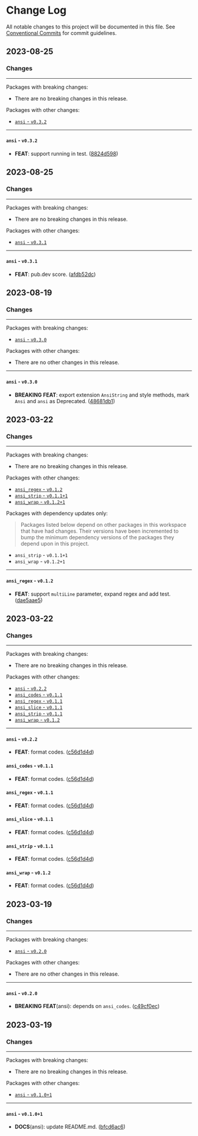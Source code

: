 # Change Log

All notable changes to this project will be documented in this file.
See [Conventional Commits](https://conventionalcommits.org) for commit guidelines.

## 2023-08-25

### Changes

---

Packages with breaking changes:

 - There are no breaking changes in this release.

Packages with other changes:

 - [`ansi` - `v0.3.2`](#ansi---v032)

---

#### `ansi` - `v0.3.2`

 - **FEAT**: support running in test. ([8824d598](https://github.com/hyiso/ansi/commit/8824d598d07b1ae2e8bc26fc1d304862e5ea7111))


## 2023-08-25

### Changes

---

Packages with breaking changes:

 - There are no breaking changes in this release.

Packages with other changes:

 - [`ansi` - `v0.3.1`](#ansi---v031)

---

#### `ansi` - `v0.3.1`

 - **FEAT**: pub.dev score. ([afdb52dc](https://github.com/hyiso/ansi/commit/afdb52dcad6c26706a037d1ae62fade7fb6026c9))


## 2023-08-19

### Changes

---

Packages with breaking changes:

 - [`ansi` - `v0.3.0`](#ansi---v030)

Packages with other changes:

 - There are no other changes in this release.

---

#### `ansi` - `v0.3.0`

 - **BREAKING** **FEAT**: export extension `AnsiString` and style methods, mark `Ansi` and `ansi` as Deprecated. ([48681db1](https://github.com/hyiso/ansi/commit/48681db1bc747b85a83a6cc13b8b49bd3665b3ec))


## 2023-03-22

### Changes

---

Packages with breaking changes:

 - There are no breaking changes in this release.

Packages with other changes:

 - [`ansi_regex` - `v0.1.2`](#ansi_regex---v012)
 - [`ansi_strip` - `v0.1.1+1`](#ansi_strip---v0111)
 - [`ansi_wrap` - `v0.1.2+1`](#ansi_wrap---v0121)

Packages with dependency updates only:

> Packages listed below depend on other packages in this workspace that have had changes. Their versions have been incremented to bump the minimum dependency versions of the packages they depend upon in this project.

 - `ansi_strip` - `v0.1.1+1`
 - `ansi_wrap` - `v0.1.2+1`

---

#### `ansi_regex` - `v0.1.2`

 - **FEAT**: support `multiLine` parameter, expand regex and add test. ([dae5aae5](https://github.com/hyiso/ansi/commit/dae5aae505de4468db4252a66ec32d5964cc04b7))


## 2023-03-22

### Changes

---

Packages with breaking changes:

 - There are no breaking changes in this release.

Packages with other changes:

 - [`ansi` - `v0.2.2`](#ansi---v022)
 - [`ansi_codes` - `v0.1.1`](#ansi_codes---v011)
 - [`ansi_regex` - `v0.1.1`](#ansi_regex---v011)
 - [`ansi_slice` - `v0.1.1`](#ansi_slice---v011)
 - [`ansi_strip` - `v0.1.1`](#ansi_strip---v011)
 - [`ansi_wrap` - `v0.1.2`](#ansi_wrap---v012)

---

#### `ansi` - `v0.2.2`

 - **FEAT**: format codes. ([c56d1d4d](https://github.com/hyiso/ansi/commit/c56d1d4d08a658743ba799b142a0f21298cab6c3))

#### `ansi_codes` - `v0.1.1`

 - **FEAT**: format codes. ([c56d1d4d](https://github.com/hyiso/ansi/commit/c56d1d4d08a658743ba799b142a0f21298cab6c3))

#### `ansi_regex` - `v0.1.1`

 - **FEAT**: format codes. ([c56d1d4d](https://github.com/hyiso/ansi/commit/c56d1d4d08a658743ba799b142a0f21298cab6c3))

#### `ansi_slice` - `v0.1.1`

 - **FEAT**: format codes. ([c56d1d4d](https://github.com/hyiso/ansi/commit/c56d1d4d08a658743ba799b142a0f21298cab6c3))

#### `ansi_strip` - `v0.1.1`

 - **FEAT**: format codes. ([c56d1d4d](https://github.com/hyiso/ansi/commit/c56d1d4d08a658743ba799b142a0f21298cab6c3))

#### `ansi_wrap` - `v0.1.2`

 - **FEAT**: format codes. ([c56d1d4d](https://github.com/hyiso/ansi/commit/c56d1d4d08a658743ba799b142a0f21298cab6c3))


## 2023-03-19

### Changes

---

Packages with breaking changes:

 - [`ansi` - `v0.2.0`](#ansi---v020)

Packages with other changes:

 - There are no other changes in this release.

---

#### `ansi` - `v0.2.0`

 - **BREAKING** **FEAT**(ansi): depends on `ansi_codes`. ([c49cf0ec](https://github.com/hyiso/ansi/commit/c49cf0ecbc576eff4ec84c704df4325286930495))


## 2023-03-19

### Changes

---

Packages with breaking changes:

 - There are no breaking changes in this release.

Packages with other changes:

 - [`ansi` - `v0.1.0+1`](#ansi---v0101)

---

#### `ansi` - `v0.1.0+1`

 - **DOCS**(ansi): update README.md. ([bfcd6ac6](https://github.com/hyiso/ansi/commit/bfcd6ac6a760ed0866f425fe6e2272d1c12daaf5))

